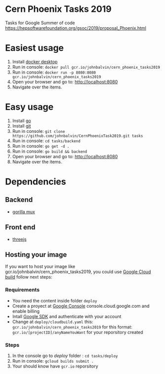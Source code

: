# Cern Phoenix Tasks 2019
Tasks for Google Summer of code https://hepsoftwarefoundation.org/gsoc/2019/proposal_Phoenix.html
# Easiest usage
  1. Install [docker desktop](https://www.docker.com/products/docker-desktop)
  2. Run in console:  `docker pull gcr.io/johnbalvin/cern_phoenix_tasks2019`
  3. Run in console:  `docker run -p 8080:8080 gcr.io/johnbalvin/cern_phoenix_tasks2019`
  4. Open your browser and go to: [http://localhost:8080](http://localhost:8080)
  5. Navigate over the items. 
# Easy usage  
  1. Install [go](https://golang.org/dl)
  2. Install [git](https://git-scm.com)
  3. Run in console:  `git clone https://github.com/johnbalvin/CernPhoenixTask2019.git tasks`
  4. Run in console: `cd tasks/backend`
  5. Run in console: `go get -d .`
  6. Run in console: `go build && backend`
  7. Open your browser and go to: [http://localhost:8080](http://localhost:8080)
  8. Navigate over the items. 
  
# Dependencies 

## Backend 
  
  * [gorilla mux](https://github.com/gorilla/mux)
  
## Front end
  
  * [threejs](https://threejs.org/)
  
## Hosting your image

If you want to host your image like gcr.io/johnbalvin/cern_phoenix_tasks2019, you could use [Google Cloud build](https://cloud.google.com/cloud-build/) follow next steps:
   
### Requirements
  * You need the content inside folder `deploy`
  * Create a proyect at [Google Console](https://console.cloud.google.com) console.cloud.google.com and enable billing
  * Intall [Google SDK](https://cloud.google.com/sdk/) and authenticate with your account
  * Change at `deploy/cloudbuild.yaml` this: `gcr.io/johnbalvin/cern_phoenix_tasks2019` for this format: `gcr.io/[projectID]/anyNameYouWant` for your reporsitory created
### Steps  
  1. In the console go to *deploy* folder : `cd tasks/deploy`
  2. Run in console: `gcloud builds submit .`
  3. Your should know have `gcr.io` reporsitory
